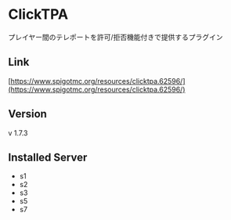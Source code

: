 # ClickTPA
プレイヤー間のテレポートを許可/拒否機能付きで提供するプラグイン

## Link
[https://www.spigotmc.org/resources/clicktpa.62596/](https://www.spigotmc.org/resources/clicktpa.62596/)

## Version
v 1.7.3

## Installed Server
- s1
- s2
- s3
- s5
- s7
